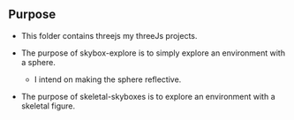 ## Purpose
  * This folder contains threejs my threeJs projects.
  
  * The purpose of skybox-explore is to simply explore an environment with a sphere.
    + I intend on making the sphere reflective.
  * The purpose of skeletal-skyboxes is to explore an environment with a skeletal figure.